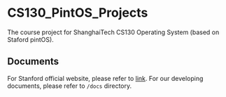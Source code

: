 # CS130_PintOS_Projects
The course project for ShanghaiTech CS130 Operating System (based on Staford pintOS).

## Documents
For Stanford official website, please refer to [link](https://web.stanford.edu/~ouster/cgi-bin/cs140-spring20/pintos/pintos_1.html).
For our developing documents, please refer to `/docs` directory.
